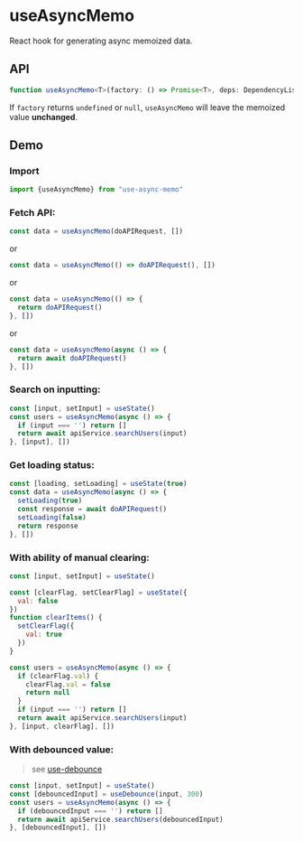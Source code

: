 # useAsyncMemo

React hook for generating async memoized data.

## API

```typescript
function useAsyncMemo<T>(factory: () => Promise<T>, deps: DependencyList, initial?: T): T
```

If `factory` returns `undefined` or `null`, `useAsyncMemo` will leave the memoized value **unchanged**.

## Demo

### Import

```js
import {useAsyncMemo} from "use-async-memo"
```

### Fetch API:

```js
const data = useAsyncMemo(doAPIRequest, [])
```

or

```js
const data = useAsyncMemo(() => doAPIRequest(), [])
```

or

```js
const data = useAsyncMemo(() => {
  return doAPIRequest()
}, [])
```

or

```js
const data = useAsyncMemo(async () => {
  return await doAPIRequest()
}, [])
```

### Search on inputting:

```js
const [input, setInput] = useState()
const users = useAsyncMemo(async () => {
  if (input === '') return []
  return await apiService.searchUsers(input)
}, [input], [])
```

### Get loading status:

```js
const [loading, setLoading] = useState(true)
const data = useAsyncMemo(async () => {
  setLoading(true)
  const response = await doAPIRequest()
  setLoading(false)
  return response
}, [])
```

### With ability of manual clearing:

```js
const [input, setInput] = useState()

const [clearFlag, setClearFlag] = useState({
  val: false
})
function clearItems() {
  setClearFlag({
    val: true
  })
}

const users = useAsyncMemo(async () => {
  if (clearFlag.val) {
    clearFlag.val = false
    return null
  }
  if (input === '') return []
  return await apiService.searchUsers(input)
}, [input, clearFlag], [])
```

### With debounced value:
 
> see [use-debounce](https://github.com/xnimorz/use-debounce)

```js
const [input, setInput] = useState()
const [debouncedInput] = useDebounce(input, 300)
const users = useAsyncMemo(async () => {
  if (debouncedInput === '') return []
  return await apiService.searchUsers(debouncedInput)
}, [debouncedInput], [])
```

